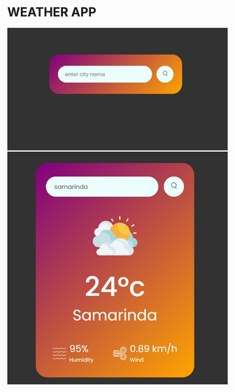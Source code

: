 # WEATHER APP

![gambar 1](https://github.com/DelvinNuryadi/weather/blob/main/img/1.jpg)
![gambar 2](https://github.com/DelvinNuryadi/weather/blob/main/img/2.jpg)
